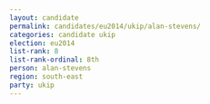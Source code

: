 ```yaml
---
layout: candidate
permalink: candidates/eu2014/ukip/alan-stevens/
categories: candidate ukip
election: eu2014
list-rank: 8
list-rank-ordinal: 8th
person: alan-stevens
region: south-east
party: ukip
---
```

